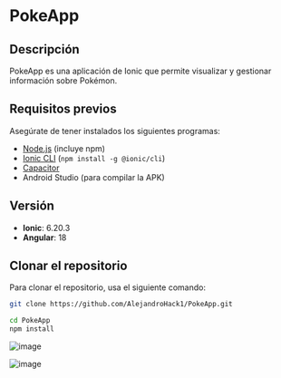 # PokeApp

## Descripción
PokeApp es una aplicación de Ionic que permite visualizar y gestionar información sobre Pokémon.

## Requisitos previos

Asegúrate de tener instalados los siguientes programas:

- [Node.js](https://nodejs.org/) (incluye npm)
- [Ionic CLI](https://ionicframework.com/docs/cli) (`npm install -g @ionic/cli`)
- [Capacitor](https://capacitorjs.com/docs/getting-started)
- Android Studio (para compilar la APK)

## Versión

- **Ionic**: 6.20.3
- **Angular**: 18
  
## Clonar el repositorio

Para clonar el repositorio, usa el siguiente comando:

```bash
git clone https://github.com/AlejandroHack1/PokeApp.git

cd PokeApp
npm install
```

![image](https://github.com/user-attachments/assets/c3e1b9c4-7b4e-4c13-a535-c7ca41fa9edd)

![image](https://github.com/user-attachments/assets/913d93cc-c040-4229-89a4-eb958add1f11)


